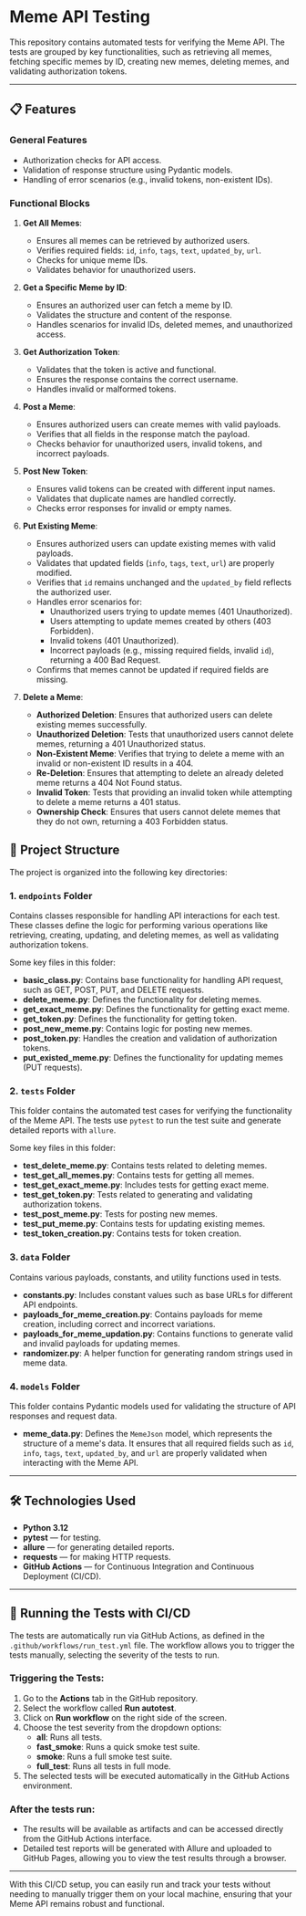 # Meme API Testing

This repository contains automated tests for verifying the Meme API. The tests are grouped by key functionalities, such as retrieving all memes, fetching specific memes by ID, creating new memes, deleting memes, and validating authorization tokens.

---

## 📋 Features

### **General Features**

- Authorization checks for API access.
- Validation of response structure using Pydantic models.
- Handling of error scenarios (e.g., invalid tokens, non-existent IDs).

### **Functional Blocks**

1. **Get All Memes**:
   - Ensures all memes can be retrieved by authorized users.
   - Verifies required fields: `id`, `info`, `tags`, `text`, `updated_by`, `url`.
   - Checks for unique meme IDs.
   - Validates behavior for unauthorized users.

2. **Get a Specific Meme by ID**:
   - Ensures an authorized user can fetch a meme by ID.
   - Validates the structure and content of the response.
   - Handles scenarios for invalid IDs, deleted memes, and unauthorized access.

3. **Get Authorization Token**:
   - Validates that the token is active and functional.
   - Ensures the response contains the correct username.
   - Handles invalid or malformed tokens.

4. **Post a Meme**:
   - Ensures authorized users can create memes with valid payloads.
   - Verifies that all fields in the response match the payload.
   - Checks behavior for unauthorized users, invalid tokens, and incorrect payloads.

5. **Post New Token**:
   - Ensures valid tokens can be created with different input names.
   - Validates that duplicate names are handled correctly.
   - Checks error responses for invalid or empty names.

6. **Put Existing Meme**:
   - Ensures authorized users can update existing memes with valid payloads.
   - Validates that updated fields (`info`, `tags`, `text`, `url`) are properly modified.
   - Verifies that `id` remains unchanged and the `updated_by` field reflects the authorized user.
   - Handles error scenarios for:
     - Unauthorized users trying to update memes (401 Unauthorized).
     - Users attempting to update memes created by others (403 Forbidden).
     - Invalid tokens (401 Unauthorized).
     - Incorrect payloads (e.g., missing required fields, invalid `id`), returning a 400 Bad Request.
   - Confirms that memes cannot be updated if required fields are missing.

7. **Delete a Meme**:
   - **Authorized Deletion**: Ensures that authorized users can delete existing memes successfully.
   - **Unauthorized Deletion**: Tests that unauthorized users cannot delete memes, returning a 401 Unauthorized status.
   - **Non-Existent Meme**: Verifies that trying to delete a meme with an invalid or non-existent ID results in a 404.
   - **Re-Deletion**: Ensures that attempting to delete an already deleted meme returns a 404 Not Found status.
   - **Invalid Token**: Tests that providing an invalid token while attempting to delete a meme returns a 401 status.
   - **Ownership Check**: Ensures that users cannot delete memes that they do not own, returning a 403 Forbidden status.

## 📂 Project Structure

The project is organized into the following key directories:

### **1. `endpoints` Folder**
Contains classes responsible for handling API interactions for each test. 
These classes define the logic for performing various operations like retrieving, creating, updating, and 
deleting memes, as well as validating authorization tokens.

Some key files in this folder:
- **basic_class.py**: Contains base functionality for handling API request, such as GET, POST, PUT, and DELETE requests.
- **delete_meme.py**: Defines the functionality for deleting memes.
- **get_exact_meme.py**: Defines the functionality for getting exact meme.
- **get_token.py**: Defines the functionality for getting token.
- **post_new_meme.py**: Contains logic for posting new memes.
- **post_token.py**: Handles the creation and validation of authorization tokens.
- **put_existed_meme.py**: Defines the functionality for updating memes (PUT requests).

### **2. `tests` Folder**
This folder contains the automated test cases for verifying the functionality of the Meme API. 
The tests use `pytest` to run the test suite and generate detailed reports with `allure`.

Some key files in this folder:
- **test_delete_meme.py**: Contains tests related to deleting memes.
- **test_get_all_memes.py**: Contains tests for getting all memes.
- **test_get_exact_meme.py**: Includes tests for getting exact meme.
- **test_get_token.py**: Tests related to generating and validating authorization tokens.
- **test_post_meme.py**: Tests for posting new memes.
- **test_put_meme.py**: Contains tests for updating existing memes.
- **test_token_creation.py**: Contains tests for token creation.

### **3. `data` Folder**
Contains various payloads, constants, and utility functions used in tests.

- **constants.py**: Includes constant values such as base URLs for different API endpoints.
- **payloads_for_meme_creation.py**: Contains payloads for meme creation, including correct and incorrect variations.
- **payloads_for_meme_updation.py**: Contains functions to generate valid and invalid payloads for updating memes.
- **randomizer.py**: A helper function for generating random strings used in meme data.

### **4. `models` Folder**
This folder contains Pydantic models used for validating the structure of API responses and request data.

- **meme_data.py**: Defines the `MemeJson` model, which represents the structure of a meme's data. 
It ensures that all required fields such as `id`, `info`, `tags`, `text`, `updated_by`, and `url` are properly validated when interacting with the Meme API.

---

## 🛠 Technologies Used

- **Python 3.12**
- **pytest** — for testing.
- **allure** — for generating detailed reports.
- **requests** — for making HTTP requests.
- **GitHub Actions** — for Continuous Integration and Continuous Deployment (CI/CD).

---

## 🚀 Running the Tests with CI/CD

The tests are automatically run via GitHub Actions, as defined in the `.github/workflows/run_test.yml` file. The workflow allows you to trigger the tests manually, selecting the severity of the tests to run.

### Triggering the Tests:

1. Go to the **Actions** tab in the GitHub repository.
2. Select the workflow called **Run autotest**.
3. Click on **Run workflow** on the right side of the screen.
4. Choose the test severity from the dropdown options:
   - **all**: Runs all tests.
   - **fast_smoke**: Runs a quick smoke test suite.
   - **smoke**: Runs a full smoke test suite.
   - **full_test**: Runs all tests in full mode.
5. The selected tests will be executed automatically in the GitHub Actions environment.

### After the tests run:
- The results will be available as artifacts and can be accessed directly from the GitHub Actions interface.
- Detailed test reports will be generated with Allure and uploaded to GitHub Pages, allowing you to view the test results through a browser.

---

With this CI/CD setup, you can easily run and track your tests without needing to manually trigger them on your local machine, ensuring that your Meme API remains robust and functional.
